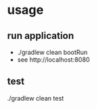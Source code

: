 # usage

## run application
* ./gradlew clean bootRun
* see http://localhost:8080

## test
./gradlew clean test

